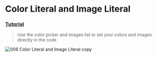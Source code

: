 # Color Literal and Image Literal
### [Tutorial](https://designcode.io/swiftui-handbook-color-and-image-literals)
> Use the color picker and images list to set your colors and images directly in the code


![006  Color Literal and Image Literal copy](https://github.com/mrgsdev/DesignCode/assets/157994617/869a822e-cafd-4a55-a9e6-b55a0f6c65e1)


